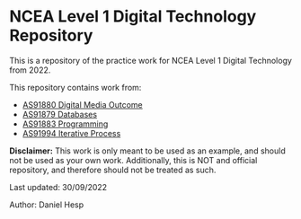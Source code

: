 # **NCEA Level 1 Digital Technology Repository**

This is a repository of the practice work for NCEA Level 1 Digital Technology from 2022. 

This repository contains work from:
- [AS91880 Digital Media Outcome](https://www.nzqa.govt.nz/ncea/assessment/view-detailed.do?standardNumber=91880)
- [AS91879 Databases](https://www.nzqa.govt.nz/ncea/assessment/view-detailed.do?standardNumber=91879)
- [AS91883 Programming](https://www.nzqa.govt.nz/ncea/assessment/view-detailed.do?standardNumber=91883)
- [AS91994 Iterative Process](https://www.nzqa.govt.nz/ncea/assessment/view-detailed.do?standardNumber=91884)

**Disclaimer:** This work is only meant to be used as an example, and should not be used as your own work. Additionally, this is NOT and official repository, and therefore should not be treated as such.

Last updated: 30/09/2022

Author: Daniel Hesp